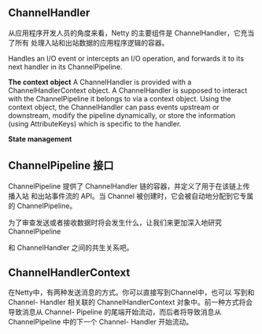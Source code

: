 ## ChannelHandler

从应用程序开发人员的角度来看，Netty 的主要组件是 ChannelHandler，它充当了所有 处理入站和出站数据的应用程序逻辑的容器。

Handles an I/O event or intercepts an I/O operation, and forwards it to its next handler in its ChannelPipeline.

**The context object**
A ChannelHandler is provided with a ChannelHandlerContext object. A ChannelHandler is supposed to interact with the ChannelPipeline it belongs to via a context object. Using the context object, the ChannelHandler can pass events upstream or downstream, modify the pipeline dynamically, or store the information (using AttributeKeys) which is specific to the handler.

**State management**

## ChannelPipeline 接口

ChannelPipeline 提供了 ChannelHandler 链的容器，并定义了用于在该链上传播入站 和出站事件流的 API。当 Channel 被创建时，它会被自动地分配到它专属的 ChannelPipeline。

为了审查发送或者接收数据时将会发生什么，让我们来更加深入地研究 ChannelPipeline

和 ChannelHandler 之间的共生关系吧。

## ChannelHandlerContext





在Netty中，有两种发送消息的方式。你可以直接写到Channel中，也可以 写到和Channel- Handler 相关联的 ChannelHandlerContext 对象中。前一种方式将会导致消息从 Channel- Pipeline 的尾端开始流动，而后者将导致消息从 ChannelPipeline 中的下一个 Channel- Handler 开始流动。
